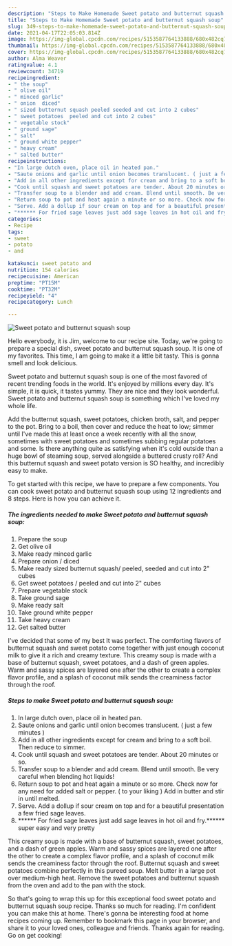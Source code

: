 ```yaml
---
description: "Steps to Make Homemade Sweet potato and butternut squash soup"
title: "Steps to Make Homemade Sweet potato and butternut squash soup"
slug: 349-steps-to-make-homemade-sweet-potato-and-butternut-squash-soup
date: 2021-04-17T22:05:03.814Z
image: https://img-global.cpcdn.com/recipes/5153587764133888/680x482cq70/sweet-potato-and-butternut-squash-soup-recipe-main-photo.jpg
thumbnail: https://img-global.cpcdn.com/recipes/5153587764133888/680x482cq70/sweet-potato-and-butternut-squash-soup-recipe-main-photo.jpg
cover: https://img-global.cpcdn.com/recipes/5153587764133888/680x482cq70/sweet-potato-and-butternut-squash-soup-recipe-main-photo.jpg
author: Alma Weaver
ratingvalue: 4.1
reviewcount: 34719
recipeingredient:
- " the soup"
- " olive oil"
- " minced garlic"
- " onion  diced"
- " sized butternut squash peeled seeded and cut into 2 cubes"
- " sweet potatoes  peeled and cut into 2 cubes"
- " vegetable stock"
- " ground sage"
- " salt"
- " ground white pepper"
- " heavy cream"
- " salted butter"
recipeinstructions:
- "In large dutch oven, place oil in heated pan."
- "Saute onions and garlic until onion becomes translucent. ( just a few minutes )"
- "Add in all other ingredients except for cream and bring to a soft boil. Then reduce to simmer."
- "Cook until squash and sweet potatoes are tender. About 20 minutes or so."
- "Transfer soup to a blender and add cream. Blend until smooth. Be very careful when blending hot liquids!"
- "Return soup to pot and heat again a minute or so more. Check now for any need for added salt or pepper. ( to your liking )  Add in butter and stir in until melted."
- "Serve. Add a dollup if sour cream on top and for a beautiful presentation a few fried sage leaves."
- "****** For fried sage leaves just add sage leaves in hot oil and fry.****** super easy and very pretty"
categories:
- Recipe
tags:
- sweet
- potato
- and

katakunci: sweet potato and 
nutrition: 154 calories
recipecuisine: American
preptime: "PT15M"
cooktime: "PT32M"
recipeyield: "4"
recipecategory: Lunch

---
```



![Sweet potato and butternut squash soup](https://img-global.cpcdn.com/recipes/5153587764133888/680x482cq70/sweet-potato-and-butternut-squash-soup-recipe-main-photo.jpg)

Hello everybody, it is Jim, welcome to our recipe site. Today, we're going to prepare a special dish, sweet potato and butternut squash soup. It is one of my favorites. This time, I am going to make it a little bit tasty. This is gonna smell and look delicious.

Sweet potato and butternut squash soup is one of the most favored of recent trending foods in the world. It's enjoyed by millions every day. It's simple, it is quick, it tastes yummy. They are nice and they look wonderful. Sweet potato and butternut squash soup is something which I've loved my whole life.

Add the butternut squash, sweet potatoes, chicken broth, salt, and pepper to the pot. Bring to a boil, then cover and reduce the heat to low; simmer until I&#39;ve made this at least once a week recently with all the snow, sometimes with sweet potatoes and sometimes subbing regular potatoes and some. Is there anything quite as satisfying when it&#39;s cold outside than a huge bowl of steaming soup, served alongside a buttered crusty roll? And this butternut squash and sweet potato version is SO healthy, and incredibly easy to make.


To get started with this recipe, we have to prepare a few components. You can cook sweet potato and butternut squash soup using 12 ingredients and 8 steps. Here is how you can achieve it.

<!--inarticleads1-->

##### The ingredients needed to make Sweet potato and butternut squash soup:

1. Prepare  the soup
1. Get  olive oil
1. Make ready  minced garlic
1. Prepare  onion / diced
1. Make ready  sized butternut squash/ peeled, seeded and cut into 2&#34; cubes
1. Get  sweet potatoes / peeled and cut into 2&#34; cubes
1. Prepare  vegetable stock
1. Take  ground sage
1. Make ready  salt
1. Take  ground white pepper
1. Take  heavy cream
1. Get  salted butter


I&#39;ve decided that some of my best It was perfect. The comforting flavors of butternut squash and sweet potato come together with just enough coconut milk to give it a rich and creamy texture. This creamy soup is made with a base of butternut squash, sweet potatoes, and a dash of green apples. Warm and sassy spices are layered one after the other to create a complex flavor profile, and a splash of coconut milk sends the creaminess factor through the roof. 

<!--inarticleads2-->

##### Steps to make Sweet potato and butternut squash soup:

1. In large dutch oven, place oil in heated pan.
1. Saute onions and garlic until onion becomes translucent. ( just a few minutes )
1. Add in all other ingredients except for cream and bring to a soft boil. Then reduce to simmer.
1. Cook until squash and sweet potatoes are tender. About 20 minutes or so.
1. Transfer soup to a blender and add cream. Blend until smooth. Be very careful when blending hot liquids!
1. Return soup to pot and heat again a minute or so more. Check now for any need for added salt or pepper. ( to your liking )  Add in butter and stir in until melted.
1. Serve. Add a dollup if sour cream on top and for a beautiful presentation a few fried sage leaves.
1. ****** For fried sage leaves just add sage leaves in hot oil and fry.****** super easy and very pretty


This creamy soup is made with a base of butternut squash, sweet potatoes, and a dash of green apples. Warm and sassy spices are layered one after the other to create a complex flavor profile, and a splash of coconut milk sends the creaminess factor through the roof. Butternut squash and sweet potatoes combine perfectly in this pureed soup. Melt butter in a large pot over medium-high heat. Remove the sweet potatoes and butternut squash from the oven and add to the pan with the stock. 

So that's going to wrap this up for this exceptional food sweet potato and butternut squash soup recipe. Thanks so much for reading. I'm confident you can make this at home. There's gonna be interesting food at home recipes coming up. Remember to bookmark this page in your browser, and share it to your loved ones, colleague and friends. Thanks again for reading. Go on get cooking!
